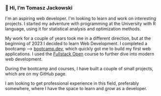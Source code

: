 ### 👋 Hi, I’m Tomasz Jackowski

I'm an aspiring web developer.
I'm looking to learn and work on interesting projects.
I started my adventure with programming at the University with R language, using it for statistical analysis and optimization methods.

My work for a couple of years took me in a different direction, but at the beginning of 2023 I decided to learn Web Development. I completed a bootcamp --> 
<a href="https://www.fullstack.open/" target="_blank">bootcamp.dev</a>, which quickly got me to build my first web applications. I used the <a href="https://www.bootcamp.dev/" target="_blank">Fullstack Open</a> course to further dive into modern web development.

During the bootcamp and courses, I have built a couple of small projects, which are on my GitHub page.

I am looking to get professional experience in this field, preferably somewhere, where I have the space to learn and grow as a developer.

<!---
tomwladjackowski/tomwladjackowski is a ✨ special ✨ repository because its `README.md` (this file) appears on your GitHub profile.
You can click the Preview link to take a look at your changes.
--->
